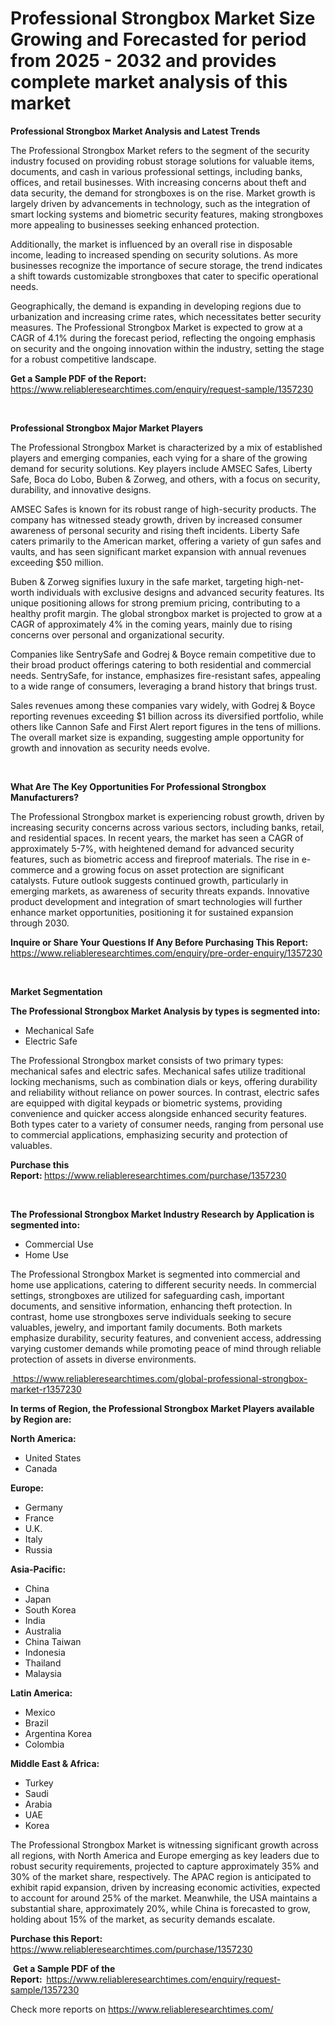 <p><h1>Professional Strongbox Market Size Growing and Forecasted for period from 2025 - 2032 and provides complete market analysis of this market</h1></p><p><strong>Professional Strongbox Market Analysis and Latest Trends</strong></p>
<p><p>The Professional Strongbox Market refers to the segment of the security industry focused on providing robust storage solutions for valuable items, documents, and cash in various professional settings, including banks, offices, and retail businesses. With increasing concerns about theft and data security, the demand for strongboxes is on the rise. Market growth is largely driven by advancements in technology, such as the integration of smart locking systems and biometric security features, making strongboxes more appealing to businesses seeking enhanced protection.</p><p>Additionally, the market is influenced by an overall rise in disposable income, leading to increased spending on security solutions. As more businesses recognize the importance of secure storage, the trend indicates a shift towards customizable strongboxes that cater to specific operational needs.</p><p>Geographically, the demand is expanding in developing regions due to urbanization and increasing crime rates, which necessitates better security measures. The Professional Strongbox Market is expected to grow at a CAGR of 4.1% during the forecast period, reflecting the ongoing emphasis on security and the ongoing innovation within the industry, setting the stage for a robust competitive landscape.</p></p>
<p><strong>Get a Sample PDF of the Report:&nbsp;</strong> <a href="https://www.reliableresearchtimes.com/enquiry/request-sample/1357230?utm_campaign=3190&utm_medium=2&utm_source=Github&utm_content=ia&utm_term=05042025&utm_id=professional-strongbox">https://www.reliableresearchtimes.com/enquiry/request-sample/1357230</a></p>
<p>&nbsp;</p>
<p><strong>Professional Strongbox Major Market Players</strong></p>
<p><p>The Professional Strongbox Market is characterized by a mix of established players and emerging companies, each vying for a share of the growing demand for security solutions. Key players include AMSEC Safes, Liberty Safe, Boca do Lobo, Buben & Zorweg, and others, with a focus on security, durability, and innovative designs.</p><p>AMSEC Safes is known for its robust range of high-security products. The company has witnessed steady growth, driven by increased consumer awareness of personal security and rising theft incidents. Liberty Safe caters primarily to the American market, offering a variety of gun safes and vaults, and has seen significant market expansion with annual revenues exceeding $50 million.</p><p>Buben & Zorweg signifies luxury in the safe market, targeting high-net-worth individuals with exclusive designs and advanced security features. Its unique positioning allows for strong premium pricing, contributing to a healthy profit margin. The global strongbox market is projected to grow at a CAGR of approximately 4% in the coming years, mainly due to rising concerns over personal and organizational security.</p><p>Companies like SentrySafe and Godrej & Boyce remain competitive due to their broad product offerings catering to both residential and commercial needs. SentrySafe, for instance, emphasizes fire-resistant safes, appealing to a wide range of consumers, leveraging a brand history that brings trust.</p><p>Sales revenues among these companies vary widely, with Godrej & Boyce reporting revenues exceeding $1 billion across its diversified portfolio, while others like Cannon Safe and First Alert report figures in the tens of millions. The overall market size is expanding, suggesting ample opportunity for growth and innovation as security needs evolve.</p></p>
<p>&nbsp;</p>
<p><strong>What Are The Key Opportunities For Professional Strongbox Manufacturers?</strong></p>
<p><p>The Professional Strongbox market is experiencing robust growth, driven by increasing security concerns across various sectors, including banks, retail, and residential spaces. In recent years, the market has seen a CAGR of approximately 5-7%, with heightened demand for advanced security features, such as biometric access and fireproof materials. The rise in e-commerce and a growing focus on asset protection are significant catalysts. Future outlook suggests continued growth, particularly in emerging markets, as awareness of security threats expands. Innovative product development and integration of smart technologies will further enhance market opportunities, positioning it for sustained expansion through 2030.</p></p>
<p><strong>Inquire or Share Your Questions If Any Before Purchasing This Report:</strong> <a href="https://www.reliableresearchtimes.com/enquiry/pre-order-enquiry/1357230?utm_campaign=3190&utm_medium=2&utm_source=Github&utm_content=ia&utm_term=05042025&utm_id=professional-strongbox">https://www.reliableresearchtimes.com/enquiry/pre-order-enquiry/1357230</a></p>
<p>&nbsp;</p>
<p><strong>Market Segmentation</strong></p>
<p><strong>The Professional Strongbox Market Analysis by types is segmented into:</strong></p>
<p><ul><li>Mechanical Safe</li><li>Electric Safe</li></ul></p>
<p><p>The Professional Strongbox market consists of two primary types: mechanical safes and electric safes. Mechanical safes utilize traditional locking mechanisms, such as combination dials or keys, offering durability and reliability without reliance on power sources. In contrast, electric safes are equipped with digital keypads or biometric systems, providing convenience and quicker access alongside enhanced security features. Both types cater to a variety of consumer needs, ranging from personal use to commercial applications, emphasizing security and protection of valuables.</p></p>
<p><strong>Purchase this Report:&nbsp;</strong><a href="https://www.reliableresearchtimes.com/purchase/1357230?utm_campaign=3190&utm_medium=2&utm_source=Github&utm_content=ia&utm_term=05042025&utm_id=professional-strongbox">https://www.reliableresearchtimes.com/purchase/1357230</a></p>
<p>&nbsp;</p>
<p><strong>The Professional Strongbox Market Industry Research by Application is segmented into:</strong></p>
<p><ul><li>Commercial Use</li><li>Home Use</li></ul></p>
<p><p>The Professional Strongbox Market is segmented into commercial and home use applications, catering to different security needs. In commercial settings, strongboxes are utilized for safeguarding cash, important documents, and sensitive information, enhancing theft protection. In contrast, home use strongboxes serve individuals seeking to secure valuables, jewelry, and important family documents. Both markets emphasize durability, security features, and convenient access, addressing varying customer demands while promoting peace of mind through reliable protection of assets in diverse environments.</p></p>
<p><a href="https://www.reliableresearchtimes.com/global-professional-strongbox-market-r1357230?utm_campaign=3190&utm_medium=2&utm_source=Github&utm_content=ia&utm_term=05042025&utm_id=professional-strongbox">&nbsp;https://www.reliableresearchtimes.com/global-professional-strongbox-market-r1357230</a></p>
<p><strong>In terms of Region, the Professional Strongbox Market Players available by Region are:</strong></p>
<p>
    <p> <strong> North America: </strong>
        <ul>
            <li>United States</li>
            <li>Canada</li>
        </ul>
        </p> 
    <p> <strong> Europe: </strong>
        <ul>
            <li>Germany</li>
            <li>France</li>
            <li>U.K.</li>
            <li>Italy</li>
            <li>Russia</li>
        </ul>
        </p> 
    <p> <strong> Asia-Pacific: </strong>
        <ul>
            <li>China</li>
            <li>Japan</li>
            <li>South Korea</li>
            <li>India</li>
            <li>Australia</li>
            <li>China Taiwan</li>
            <li>Indonesia</li>
            <li>Thailand</li>
            <li>Malaysia</li>
        </ul>
        </p> 
    <p> <strong> Latin America: </strong>
        <ul>
            <li>Mexico</li>
            <li>Brazil</li>
            <li>Argentina Korea</li>
            <li>Colombia</li>
        </ul>
        </p> 
    <p> <strong> Middle East & Africa: </strong>
        <ul>
            <li>Turkey</li>
            <li>Saudi</li>
            <li>Arabia</li>
            <li>UAE</li>
            <li>Korea</li>
        </ul>
    </p>
    </p>
<p><p>The Professional Strongbox Market is witnessing significant growth across all regions, with North America and Europe emerging as key leaders due to robust security requirements, projected to capture approximately 35% and 30% of the market share, respectively. The APAC region is anticipated to exhibit rapid expansion, driven by increasing economic activities, expected to account for around 25% of the market. Meanwhile, the USA maintains a substantial share, approximately 20%, while China is forecasted to grow, holding about 15% of the market, as security demands escalate.</p></p>
<p><strong>Purchase this Report: </strong><a href="https://www.reliableresearchtimes.com/purchase/1357230?utm_campaign=3190&utm_medium=2&utm_source=Github&utm_content=ia&utm_term=05042025&utm_id=professional-strongbox">https://www.reliableresearchtimes.com/purchase/1357230</a></p>
<p>&nbsp;<strong>Get a Sample PDF of the Report:&nbsp;&nbsp;</strong><a href="https://www.reliableresearchtimes.com/enquiry/request-sample/1357230?utm_campaign=3190&utm_medium=2&utm_source=Github&utm_content=ia&utm_term=05042025&utm_id=professional-strongbox">https://www.reliableresearchtimes.com/enquiry/request-sample/1357230</a></p>
<p><strong></strong></p>
<p>Check more reports on <a href="https://www.reliableresearchtimes.com/?utm_campaign=3190&utm_medium=2&utm_source=Github&utm_content=ia&utm_term=05042025&utm_id=professional-strongbox">https://www.reliableresearchtimes.com/</a></p>